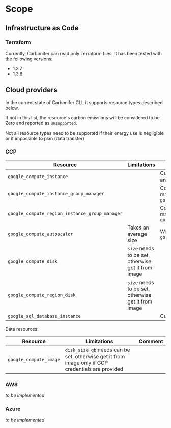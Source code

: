 # Scope

## Infrastructure as Code

### Terraform

Currently, Carbonifer can read only Terraform files. It has been tested with the following versions:

- 1.3.7
- 1.3.6

## Cloud providers

In the current state of Carbonifer CLI, it supports resource types described below.

If not in this list, the resource's carbon emissions will be considered to be Zero and reported as `unsupported`.

Not all resource types need to be supported if their energy use is negligible or if impossible to plan (data transfer)

### GCP

| Resource | Limitations  | Comment |
|---|---|---|
| `google_compute_instance`  | | Custom machine, nested boot disk type and GPU supported |
| `google_compute_instance_group_manager`  | | Count will be the target size. Uses machine specifications from `google_compute_instance_template` |
| `google_compute_region_instance_group_manager`  | | Count will be the target size. Uses machine specifications from `google_compute_instance_template` |
| `google_compute_autoscaler`  | Takes an average size  | Will set target size of `google_compute_instance_group_manager` |
| `google_compute_disk`| `size` needs to be set, otherwise get it from image| |
| `google_compute_region_disk` | `size` needs to be set, otherwise get it from image| |
| `google_sql_database_instance`  | | Custom machine also supported |

Data resources:

| Resource | Limitations  | Comment |
|---|---|---|
| `google_compute_image`| `disk_size_gb` needs can be set, otherwise get it from image only if GCP credentials are provided| |

### AWS

_to be implemented_

### Azure

_to be implemented_